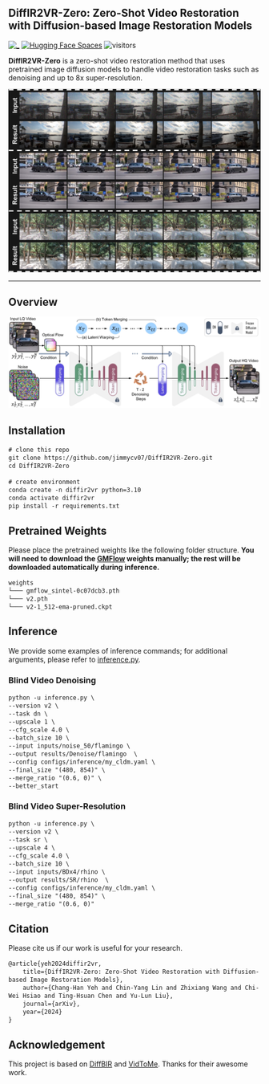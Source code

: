 <!-- <p align="center">
    <img src="assets/logo.png" width="400">
</p> -->

## DiffIR2VR-Zero: Zero-Shot Video Restoration with Diffusion-based Image Restoration Models

<!-- [![_](https://img.shields.io/badge/arXiv-2312.06640-b31b1b.svg)](https://arxiv.org/abs/2312.06640)  -->
[![_](https://img.shields.io/badge/0️⃣-Project%20Page-orange)](https://jimmycv07.github.io/DiffIR2VR_web/) 
[![Hugging Face Spaces](https://img.shields.io/badge/%F0%9F%A4%97%20Hugging%20Face-Spaces-yellow)](https://huggingface.co/spaces/Koi953215/DiffIR2VR) ![visitors](https://visitor-badge.laobi.icu/badge?page_id=jimmycv07/DiffIR2VR-Zero) 

<!-- [Xinqi Lin](https://0x3f3f3f3fun.github.io/)<sup>1,\*</sup>, [Jingwen He](https://github.com/hejingwenhejingwen)<sup>2,3,\*</sup>, [Ziyan Chen](https://orcid.org/0000-0001-6277-5635)<sup>1</sup>, [Zhaoyang Lyu](https://scholar.google.com.tw/citations?user=gkXFhbwAAAAJ&hl=en)<sup>2</sup>, [Bo Dai](http://daibo.info/)<sup>2</sup>, [Fanghua Yu](https://github.com/Fanghua-Yu)<sup>1</sup>, [Wanli Ouyang](https://wlouyang.github.io/)<sup>2</sup>, [Yu Qiao](http://mmlab.siat.ac.cn/yuqiao)<sup>2</sup>, [Chao Dong](http://xpixel.group/2010/01/20/chaodong.html)<sup>1,2</sup>

<sup>1</sup>Shenzhen Institute of Advanced Technology, Chinese Academy of Sciences<br><sup>2</sup>Shanghai AI Laboratory<br><sup>3</sup>The Chinese University of Hong Kong -->

**DiffIR2VR-Zero** is a zero-shot video restoration method that uses pretrained image diffusion models to handle video restoration tasks such as denoising and up to 8x super-resolution.

<p align="center">
    <img src="assets/teaser.png">
</p>

---
## Overview
<!-- ![overall_structure](assets/pipeline.png) -->

<p align="center">
    <img src="assets/pipeline.png">
</p>

<!-- :star:If DiffBIR is helpful for you, please help star this repo. Thanks!:hugs: -->

<!-- ## :book:Table Of Contents

- [Update](#update)
- [Visual Results On Real-world Images](#visual_results)
- [TODO](#todo)
- [Installation](#installation)
- [Pretrained Models](#pretrained_models)
- [Inference](#inference)
- [Train](#train) -->

<!-- ## <a name="update"></a>:new:Update

- **2024.04.08**: ✅ Release everything about our [updated manuscript](https://arxiv.org/abs/2308.15070), including (1) a **new model** trained on subset of laion2b-en and (2) a **more readable code base**, etc. DiffBIR is now a general restoration pipeline that could handle different blind image restoration tasks with a unified generation module.
- **2023.09.19**: ✅ Add support for Apple Silicon! Check [installation_xOS.md](assets/docs/installation_xOS.md) to work with **CPU/CUDA/MPS** device!
- **2023.09.14**: ✅ Integrate a patch-based sampling strategy ([mixture-of-diffusers](https://github.com/albarji/mixture-of-diffusers)). [**Try it!**](#patch-based-sampling) Here is an [example](https://imgsli.com/MjA2MDA1) with a resolution of 2396 x 1596. GPU memory usage will continue to be optimized in the future and we are looking forward to your pull requests!
- **2023.09.14**: ✅ Add support for background upsampler (DiffBIR/[RealESRGAN](https://github.com/xinntao/Real-ESRGAN)) in face enhancement! :rocket: [**Try it!**](#inference_fr)
- **2023.09.13**: :rocket: Provide online demo (DiffBIR-official) in [OpenXLab](https://openxlab.org.cn/apps/detail/linxinqi/DiffBIR-official), which integrates both general model and face model. Please have a try! [camenduru](https://github.com/camenduru) also implements an online demo, thanks for his work.:hugs:
- **2023.09.12**: ✅ Upload inference code of latent image guidance and release [real47](inputs/real47) testset.
- **2023.09.08**: ✅ Add support for restoring unaligned faces.
- **2023.09.06**: :rocket: Update [colab demo](https://colab.research.google.com/github/camenduru/DiffBIR-colab/blob/main/DiffBIR_colab.ipynb). Thanks to [camenduru](https://github.com/camenduru)!:hugs:
- **2023.08.30**: This repo is released. -->

<!-- ## <a name="visual_results"></a>:eyes:Visual Results On Real-world Images

### Blind Image Super-Resolution

[<img src="assets/visual_results/bsr6.png" height="223px"/>](https://imgsli.com/MTk5ODI3) [<img src="assets/visual_results/bsr7.png" height="223px"/>](https://imgsli.com/MTk5ODI4) [<img src="assets/visual_results/bsr4.png" height="223px"/>](https://imgsli.com/MTk5ODI1) -->


<!-- ### Blind Image Denoising

[<img src="assets/visual_results/bid1.png" height="215px"/>](https://imgsli.com/MjUzNzkz) [<img src="assets/visual_results/bid3.png" height="215px"/>](https://imgsli.com/MjUzNzky)
[<img src="assets/visual_results/bid2.png" height="215px"/>](https://imgsli.com/MjUzNzkx)

### 8x Blind Super-Resolution With Patch-based Sampling


[<img src="assets/visual_results/tiled_sampling.png" height="480px"/>](https://imgsli.com/MjUzODE4)
-->

<!-- ## <a name="todo"></a>:climbing:TODO

- [x] Release code and pretrained models :computer:.
- [x] Update links to paper and project page :link:.
- [x] Release real47 testset :minidisc:.
- [ ] Provide webui.
- [ ] Reduce the vram usage of DiffBIR :fire::fire::fire:.
- [ ] Provide HuggingFace demo :notebook:.
- [x] Add a patch-based sampling schedule :mag:.
- [x] Upload inference code of latent image guidance :page_facing_up:.
- [ ] Improve the performance :superhero:.
- [x] Support MPS acceleration for MacOS users.
- [ ] DiffBIR-turbo :fire::fire::fire:.
- [ ] Speed up inference, such as using fp16/bf16, torch.compile :fire::fire::fire:. -->

## <a name="installation"></a>Installation

```shell
# clone this repo
git clone https://github.com/jimmycv07/DiffIR2VR-Zero.git
cd DiffIR2VR-Zero

# create environment
conda create -n diffir2vr python=3.10
conda activate diffir2vr
pip install -r requirements.txt
```

## <a name="pretrained_weights"></a>Pretrained Weights

Please place the pretrained weights like the following folder structure. **You will need to download the [GMFlow](https://github.com/haofeixu/gmflow) weights manually; the rest will be downloaded automatically during inference.**

<!-- | Model Name | Description | HuggingFace | BaiduNetdisk | OpenXLab |
| :---------: | :----------: | :----------: | :----------: | :----------: |
| v2.pth | IRControlNet trained on filtered laion2b-en  | [download](https://huggingface.co/lxq007/DiffBIR-v2/resolve/main/v2.pth) | [download](https://pan.baidu.com/s/1uTAFl13xgGAzrnznAApyng?pwd=xiu3)<br>(pwd: xiu3) | [download](https://openxlab.org.cn/models/detail/linxinqi/DiffBIR/tree/main) |
| [GMFlow](https://github.com/haofeixu/gmflow) | IRControlNet trained on FFHQ | [download](https://huggingface.co/lxq007/DiffBIR-v2/resolve/main/v1_face.pth) | [download](https://pan.baidu.com/s/1kvM_SB1VbXjbipLxdzlI3Q?pwd=n7dx)<br>(pwd: n7dx) | [download](https://openxlab.org.cn/models/detail/linxinqi/DiffBIR/tree/main) |
-->

```
weights
└─── gmflow_sintel-0c07dcb3.pth
└─── v2.pth
└─── v2-1_512-ema-pruned.ckpt
```

<!-- ## <a name="quick_start"></a>:flight_departure:Quick Start

Download [general_full_v1.ckpt](https://huggingface.co/lxq007/DiffBIR/resolve/main/general_full_v1.ckpt) and [general_swinir_v1.ckpt](https://huggingface.co/lxq007/DiffBIR/resolve/main/general_swinir_v1.ckpt) to `weights/`, then run the following command to interact with the gradio website.

```shell
python gradio_diffbir.py \
--ckpt weights/general_full_v1.ckpt \
--config configs/model/cldm.yaml \
--reload_swinir \
--swinir_ckpt weights/general_swinir_v1.ckpt \
--device cuda
```

<div align="center">
    <kbd><img src="assets/gradio.png"></img></kbd>
</div> -->

## <a name="inference"></a>Inference

We provide some examples of inference commands; for additional arguments, please refer to [inference.py](inference.py).



### Blind Video Denoising

```shell
python -u inference.py \
--version v2 \
--task dn \
--upscale 1 \
--cfg_scale 4.0 \
--batch_size 10 \
--input inputs/noise_50/flamingo \
--output results/Denoise/flamingo  \
--config configs/inference/my_cldm.yaml \
--final_size "(480, 854)" \
--merge_ratio "(0.6, 0)" \
--better_start 
```

### Blind Video Super-Resolution

```shell
python -u inference.py \
--version v2 \
--task sr \
--upscale 4 \
--cfg_scale 4.0 \
--batch_size 10 \
--input inputs/BDx4/rhino \
--output results/SR/rhino  \
--config configs/inference/my_cldm.yaml \
--final_size "(480, 854)" \
--merge_ratio "(0.6, 0)" 
```

## Citation

Please cite us if our work is useful for your research.

```
@article{yeh2024diffir2vr,
    title={DiffIR2VR-Zero: Zero-Shot Video Restoration with Diffusion-based Image Restoration Models},
    author={Chang-Han Yeh and Chin-Yang Lin and Zhixiang Wang and Chi-Wei Hsiao and Ting-Hsuan Chen and Yu-Lun Liu},
    journal={arXiv},
    year={2024}
}
```

<!-- ## License

This project is released under the [Apache 2.0 license](LICENSE). -->

## Acknowledgement

This project is based on [DiffBIR](https://github.com/XPixelGroup/DiffBIR) and [VidToMe](https://github.com/lixirui142/VidToMe). Thanks for their awesome work.

<!-- ## Contact

If you have any questions, please feel free to contact with me at linxinqi23@mails.ucas.ac.cn. -->
